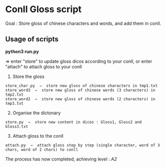 # Conll Gloss script

Goal : Store gloss of chinese characters and words, and add them in conll.


## Usage of scripts


**python3 run.py**  
    
⇒ enter "store" to update gloss dicos according to your conll, or enter "attach" to attach gloss to your conll


1. Store the gloss
```
store_char.py  ⇒  store new gloss of chinese characters in tmp1.txt
store_word3  ⇒  store new gloss of chinese words (3 characters) in tmp2.txt
store_word2  ⇒  store new gloss of chinese words (2 characters) in tmp3.txt
```

2. Organise the dictonary
```
store.py  ⇒  store new content in dicos : Gloss1, Gloss2 and Gloss3.txt
```

3. Attach gloss to the conll
```
attach.py  ⇒  attach gloss step by step (single character, word of 3 chars, word of 2 chars) to conll 
```

The process has now completed, achieving level : *A2*